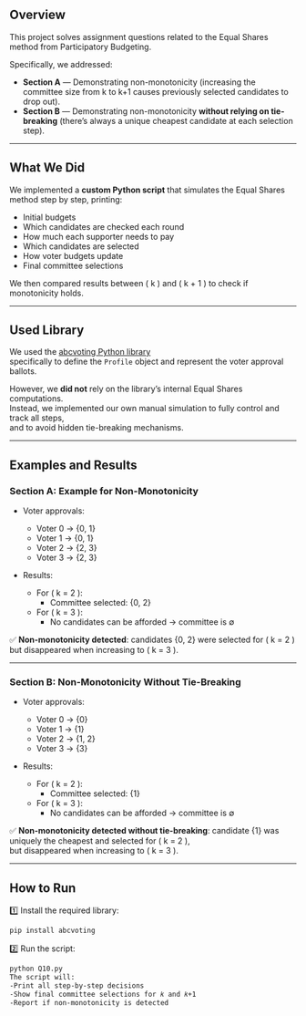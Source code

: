 
## Overview

This project solves assignment questions related to the Equal Shares method from Participatory Budgeting.

Specifically, we addressed:
- **Section A** — Demonstrating non-monotonicity (increasing the committee size from k to k+1 causes previously selected candidates to drop out).
- **Section B** — Demonstrating non-monotonicity **without relying on tie-breaking** (there’s always a unique cheapest candidate at each selection step).

---

## What We Did

We implemented a **custom Python script** that simulates the Equal Shares method step by step, printing:
- Initial budgets
- Which candidates are checked each round
- How much each supporter needs to pay
- Which candidates are selected
- How voter budgets update
- Final committee selections

We then compared results between \( k \) and \( k + 1 \) to check if monotonicity holds.

---

## Used Library

We used the [abcvoting Python library](https://github.com/martinlackner/abcvoting)  
specifically to define the `Profile` object and represent the voter approval ballots.

However, we **did not** rely on the library’s internal Equal Shares computations.  
Instead, we implemented our own manual simulation to fully control and track all steps,  
and to avoid hidden tie-breaking mechanisms.

---

## Examples and Results

### **Section A**: Example for Non-Monotonicity

- Voter approvals:
    - Voter 0 → {0, 1}  
    - Voter 1 → {0, 1}  
    - Voter 2 → {2, 3}  
    - Voter 3 → {2, 3}

- Results:
    - For \( k = 2 \):
        - Committee selected: {0, 2}
    - For \( k = 3 \):
        - No candidates can be afforded → committee is ∅

✅ **Non-monotonicity detected**: candidates {0, 2} were selected for \( k = 2 \) but disappeared when increasing to \( k = 3 \).

---

### **Section B**: Non-Monotonicity Without Tie-Breaking

- Voter approvals:
    - Voter 0 → {0}  
    - Voter 1 → {1}  
    - Voter 2 → {1, 2}  
    - Voter 3 → {3}

- Results:
    - For \( k = 2 \):
        - Committee selected: {1}
    - For \( k = 3 \):
        - No candidates can be afforded → committee is ∅

✅ **Non-monotonicity detected without tie-breaking**: candidate {1} was uniquely the cheapest and selected for \( k = 2 \),  
but disappeared when increasing to \( k = 3 \).

---

## How to Run

1️⃣ Install the required library:
```bash
pip install abcvoting
```
2️⃣ Run the script:
```bash
python Q10.py
The script will:
-Print all step-by-step decisions
-Show final committee selections for 𝑘 and 𝑘+1
-Report if non-monotonicity is detected

